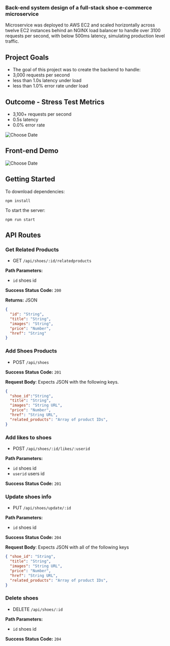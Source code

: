 ### Back-end system design of a full-stack shoe e-commerce microservice

Microservice was deployed to AWS EC2 and scaled horizontally across twelve EC2 instances behind an NGINX load balancer to handle over 3100 requests per second, with below 500ms latency, simulating production level traffic.


## Project Goals
- The goal of this project was to create the backend to handle:
- 3,000 requests per second
- less than 1.0s latency under load
- less than 1.0% error rate under load

## Outcome - Stress Test Metrics

- 3,100+ requests per second
- 0.5s latency 
- 0.0% error rate

![Choose Date](https://i.imgur.com/lPudaL7.png?1)

## Front-end Demo

![Choose Date](https://i.imgur.com/mKfr4JG.png)
## Getting Started

To download dependencies:
```
npm install
```
To start the server:
```
npm run start

```
## API Routes

### Get Related Products

- GET `/api/shoes/:id/relatedproducts`

**Path Parameters:**

- `id` shoes id

**Success Status Code:** `200`

**Returns:** JSON

```json
{
  "id": "String",
  "title": "String",
  "images": "String",
  "price": "Number",
  "href": "String"
}
```

### Add Shoes Products

- POST `/api/shoes`

**Success Status Code:** `201`

**Request Body**: Expects JSON with the following keys.

```json
{ 
  "shoe_id":"String",
  "title": "String",
  "images": "String URL",
  "price": "Number",
  "href": "String URL",
  "related_products": "Array of product IDs",
}
```

### Add likes to shoes

- POST `/api/shoes/:id/likes/:userid`

**Path Parameters:**

- `id` shoes id
- `userid` users id

**Success Status Code:** `201`


### Update shoes info

- PUT `/api/shoes/update/:id`

**Path Parameters:**

- `id` shoes id

**Success Status Code:** `204`

**Request Body**: Expects JSON with all of the following keys

```json
{ "shoe_id": "String",
  "title": "String",
  "images": "String URL",
  "price": "Number",
  "href": "String URL",
  "related_products": "Array of product IDs",
}
```

### Delete shoes

- DELETE `/api/shoes/:id`

**Path Parameters:**

- `id` shoes id

**Success Status Code:** `204`

## 
